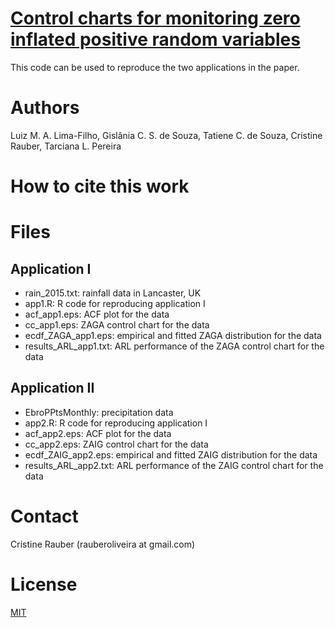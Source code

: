 # [Control charts for monitoring zero inflated positive random variables]()

This code can be used to reproduce the two applications in the paper.

# Authors

Luiz M. A. Lima-Filho, Gislânia C. S. de Souza, Tatiene C. de Souza, Cristine Rauber, Tarciana L. Pereira

# How to cite this work

# Files

## Application I

* rain_2015.txt: rainfall data in Lancaster, UK
* app1.R: R code for reproducing application I
* acf_app1.eps: ACF plot for the data
* cc_app1.eps: ZAGA control chart for the data
* ecdf_ZAGA_app1.eps: empirical and fitted ZAGA distribution for the data
* results_ARL_app1.txt: ARL performance of the ZAGA control chart for the data

## Application II

* EbroPPtsMonthly: precipitation data
* app2.R: R code for reproducing application I
* acf_app2.eps: ACF plot for the data
* cc_app2.eps: ZAIG control chart for the data
* ecdf_ZAIG_app2.eps: empirical and fitted ZAIG distribution for the data
* results_ARL_app2.txt: ARL performance of the ZAIG control chart for the data

# Contact 

Cristine Rauber (rauberoliveira at gmail.com)

# License
[MIT](https://github.com/rauberc/code_betareg/blob/main/LICENSE)
